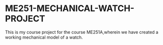 # ME251-MECHANICAL-WATCH-PROJECT
 This is my course project for the course ME251A,wherein we have created a working mechanical model of a watch.
